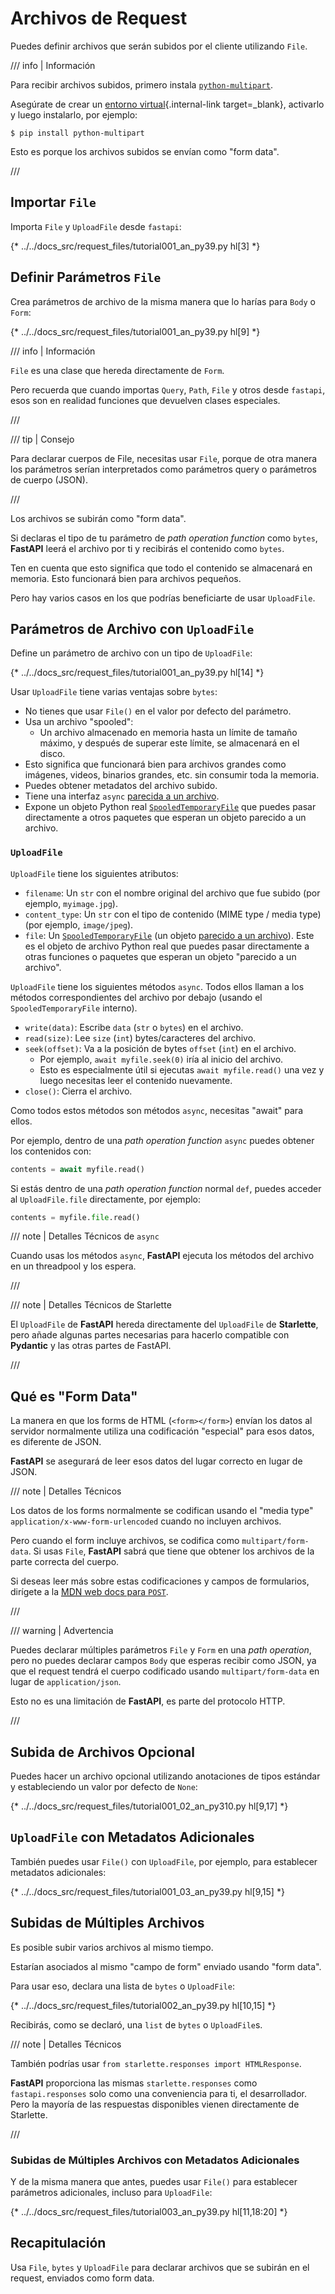 # Archivos de Request

Puedes definir archivos que serán subidos por el cliente utilizando `File`.

/// info | Información

Para recibir archivos subidos, primero instala <a href="https://github.com/Kludex/python-multipart" class="external-link" target="_blank">`python-multipart`</a>.

Asegúrate de crear un [entorno virtual](../virtual-environments.md){.internal-link target=_blank}, activarlo y luego instalarlo, por ejemplo:

```console
$ pip install python-multipart
```

Esto es porque los archivos subidos se envían como "form data".

///

## Importar `File`

Importa `File` y `UploadFile` desde `fastapi`:

{* ../../docs_src/request_files/tutorial001_an_py39.py hl[3] *}

## Definir Parámetros `File`

Crea parámetros de archivo de la misma manera que lo harías para `Body` o `Form`:

{* ../../docs_src/request_files/tutorial001_an_py39.py hl[9] *}

/// info | Información

`File` es una clase que hereda directamente de `Form`.

Pero recuerda que cuando importas `Query`, `Path`, `File` y otros desde `fastapi`, esos son en realidad funciones que devuelven clases especiales.

///

/// tip | Consejo

Para declarar cuerpos de File, necesitas usar `File`, porque de otra manera los parámetros serían interpretados como parámetros query o parámetros de cuerpo (JSON).

///

Los archivos se subirán como "form data".

Si declaras el tipo de tu parámetro de *path operation function* como `bytes`, **FastAPI** leerá el archivo por ti y recibirás el contenido como `bytes`.

Ten en cuenta que esto significa que todo el contenido se almacenará en memoria. Esto funcionará bien para archivos pequeños.

Pero hay varios casos en los que podrías beneficiarte de usar `UploadFile`.

## Parámetros de Archivo con `UploadFile`

Define un parámetro de archivo con un tipo de `UploadFile`:

{* ../../docs_src/request_files/tutorial001_an_py39.py hl[14] *}

Usar `UploadFile` tiene varias ventajas sobre `bytes`:

* No tienes que usar `File()` en el valor por defecto del parámetro.
* Usa un archivo "spooled":
    * Un archivo almacenado en memoria hasta un límite de tamaño máximo, y después de superar este límite, se almacenará en el disco.
* Esto significa que funcionará bien para archivos grandes como imágenes, videos, binarios grandes, etc. sin consumir toda la memoria.
* Puedes obtener metadatos del archivo subido.
* Tiene una interfaz `async` <a href="https://docs.python.org/3/glossary.html#term-file-like-object" class="external-link" target="_blank">parecida a un archivo</a>.
* Expone un objeto Python real <a href="https://docs.python.org/3/library/tempfile.html#tempfile.SpooledTemporaryFile" class="external-link" target="_blank">`SpooledTemporaryFile`</a> que puedes pasar directamente a otros paquetes que esperan un objeto parecido a un archivo.

### `UploadFile`

`UploadFile` tiene los siguientes atributos:

* `filename`: Un `str` con el nombre original del archivo que fue subido (por ejemplo, `myimage.jpg`).
* `content_type`: Un `str` con el tipo de contenido (MIME type / media type) (por ejemplo, `image/jpeg`).
* `file`: Un <a href="https://docs.python.org/3/library/tempfile.html#tempfile.SpooledTemporaryFile" class="external-link" target="_blank">`SpooledTemporaryFile`</a> (un objeto <a href="https://docs.python.org/3/glossary.html#term-file-like-object" class="external-link" target="_blank">parecido a un archivo</a>). Este es el objeto de archivo Python real que puedes pasar directamente a otras funciones o paquetes que esperan un objeto "parecido a un archivo".

`UploadFile` tiene los siguientes métodos `async`. Todos ellos llaman a los métodos correspondientes del archivo por debajo (usando el `SpooledTemporaryFile` interno).

* `write(data)`: Escribe `data` (`str` o `bytes`) en el archivo.
* `read(size)`: Lee `size` (`int`) bytes/caracteres del archivo.
* `seek(offset)`: Va a la posición de bytes `offset` (`int`) en el archivo.
    * Por ejemplo, `await myfile.seek(0)` iría al inicio del archivo.
    * Esto es especialmente útil si ejecutas `await myfile.read()` una vez y luego necesitas leer el contenido nuevamente.
* `close()`: Cierra el archivo.

Como todos estos métodos son métodos `async`, necesitas "await" para ellos.

Por ejemplo, dentro de una *path operation function* `async` puedes obtener los contenidos con:

```Python
contents = await myfile.read()
```

Si estás dentro de una *path operation function* normal `def`, puedes acceder al `UploadFile.file` directamente, por ejemplo:

```Python
contents = myfile.file.read()
```

/// note | Detalles Técnicos de `async`

Cuando usas los métodos `async`, **FastAPI** ejecuta los métodos del archivo en un threadpool y los espera.

///

/// note | Detalles Técnicos de Starlette

El `UploadFile` de **FastAPI** hereda directamente del `UploadFile` de **Starlette**, pero añade algunas partes necesarias para hacerlo compatible con **Pydantic** y las otras partes de FastAPI.

///

## Qué es "Form Data"

La manera en que los forms de HTML (`<form></form>`) envían los datos al servidor normalmente utiliza una codificación "especial" para esos datos, es diferente de JSON.

**FastAPI** se asegurará de leer esos datos del lugar correcto en lugar de JSON.

/// note | Detalles Técnicos

Los datos de los forms normalmente se codifican usando el "media type" `application/x-www-form-urlencoded` cuando no incluyen archivos.

Pero cuando el form incluye archivos, se codifica como `multipart/form-data`. Si usas `File`, **FastAPI** sabrá que tiene que obtener los archivos de la parte correcta del cuerpo.

Si deseas leer más sobre estas codificaciones y campos de formularios, dirígete a la <a href="https://developer.mozilla.org/en-US/docs/Web/HTTP/Methods/POST" class="external-link" target="_blank"><abbr title="Mozilla Developer Network">MDN</abbr> web docs para <code>POST</code></a>.

///

/// warning | Advertencia

Puedes declarar múltiples parámetros `File` y `Form` en una *path operation*, pero no puedes declarar campos `Body` que esperas recibir como JSON, ya que el request tendrá el cuerpo codificado usando `multipart/form-data` en lugar de `application/json`.

Esto no es una limitación de **FastAPI**, es parte del protocolo HTTP.

///

## Subida de Archivos Opcional

Puedes hacer un archivo opcional utilizando anotaciones de tipos estándar y estableciendo un valor por defecto de `None`:

{* ../../docs_src/request_files/tutorial001_02_an_py310.py hl[9,17] *}

## `UploadFile` con Metadatos Adicionales

También puedes usar `File()` con `UploadFile`, por ejemplo, para establecer metadatos adicionales:

{* ../../docs_src/request_files/tutorial001_03_an_py39.py hl[9,15] *}

## Subidas de Múltiples Archivos

Es posible subir varios archivos al mismo tiempo.

Estarían asociados al mismo "campo de form" enviado usando "form data".

Para usar eso, declara una lista de `bytes` o `UploadFile`:

{* ../../docs_src/request_files/tutorial002_an_py39.py hl[10,15] *}

Recibirás, como se declaró, una `list` de `bytes` o `UploadFile`s.

/// note | Detalles Técnicos

También podrías usar `from starlette.responses import HTMLResponse`.

**FastAPI** proporciona las mismas `starlette.responses` como `fastapi.responses` solo como una conveniencia para ti, el desarrollador. Pero la mayoría de las respuestas disponibles vienen directamente de Starlette.

///

### Subidas de Múltiples Archivos con Metadatos Adicionales

Y de la misma manera que antes, puedes usar `File()` para establecer parámetros adicionales, incluso para `UploadFile`:

{* ../../docs_src/request_files/tutorial003_an_py39.py hl[11,18:20] *}

## Recapitulación

Usa `File`, `bytes` y `UploadFile` para declarar archivos que se subirán en el request, enviados como form data.
